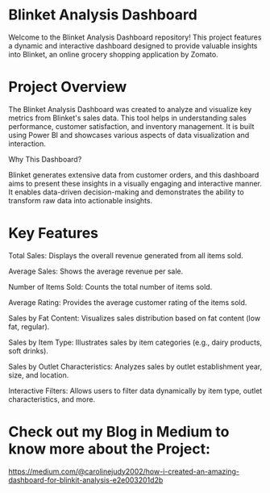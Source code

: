 
# Blinket Analysis Dashboard
Welcome to the Blinket Analysis Dashboard repository! This project features a dynamic and interactive dashboard designed to provide valuable insights into Blinket, an online grocery shopping application by Zomato.

# Project Overview
The Blinket Analysis Dashboard was created to analyze and visualize key metrics from Blinket's sales data. This tool helps in understanding sales performance, customer satisfaction, and inventory management. It is built using Power BI and showcases various aspects of data visualization and interaction.

Why This Dashboard?

Blinket generates extensive data from customer orders, and this dashboard aims to present these insights in a visually engaging and interactive manner. It enables data-driven decision-making and demonstrates the ability to transform raw data into actionable insights.

# Key Features
Total Sales: Displays the overall revenue generated from all items sold.

Average Sales: Shows the average revenue per sale.

Number of Items Sold: Counts the total number of items sold.

Average Rating: Provides the average customer rating of the items sold.

Sales by Fat Content: Visualizes sales distribution based on fat content (low fat, regular).

Sales by Item Type: Illustrates sales by item categories (e.g., dairy products, soft drinks).

Sales by Outlet Characteristics: Analyzes sales by outlet establishment year, size, and location.

Interactive Filters: Allows users to filter data dynamically by item type, outlet characteristics, and more.

# Check out my Blog in Medium to know more about the Project: 
https://medium.com/@carolinejudy2002/how-i-created-an-amazing-dashboard-for-blinkit-analysis-e2e003201d2b
